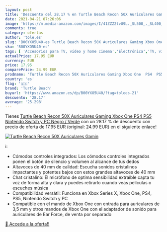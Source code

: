 ```yaml
---
layout: post
title: 'Descuento del 28.17 % en Turtle Beach Recon 50X Auriculares Gamin'
date: 2021-04-21 07:26:06
image: 'https://m.media-amazon.com/images/I/41ZZZ2tvU9L._SL500_._SL400_.jpg'
comments: true
category: ofertas
author: 'tole.es'
slug: 'B00YXO5U40-es Turtle Beach Recon 50X Auriculares Gaming Xbox One PS4 PS5...'
sku: 'B00YXO5U40-es'
tags: [ 'Accesorios para TV, vídeo y home cinema','Electrónica','TV, vídeo y home cinema','nintendo','ps4','ps5','turtle beach','xbox', ]
actualPrice: 17.95 EUR
currency: EUR
price: 17.95
comparePrice: 24.99 EUR
prodname: 'Turtle Beach Recon 50X Auriculares Gaming Xbox One  PS4  PS5  Nintendo Switch y PC  Negro / Verde'
country: 'es'
flag: '🇪🇸'
brand: 'Turtle Beach'
buyurl: 'https://www.amazon.es/dp/B00YXO5U40/?tag=tolees-21'
descuento: '28.17'
average: '25.298'
---
```


Tienes [Turtle Beach Recon 50X Auriculares Gaming Xbox One  PS4  PS5  Nintendo Switch y PC  Negro / Verde](https://www.amazon.es/dp/B00YXO5U40/?tag=tolees-21) con un 28.17 % de descuento con precio de oferta de 17.95 EUR (original: 24.99 EUR) en el siguiente enlace!

[![Turtle Beach Recon 50X Auriculares Gamin](https://m.media-amazon.com/images/I/41ZZZ2tvU9L._SL500_._SL400_.jpg)](https://www.amazon.es/dp/B00YXO5U40/?tag=tolees-21)

ℹ️:

- Cómodos controles integrados: Los cómodos controles integrados ponen el botón de silencio y volumen al alcance de tus dedos
- Altavoces de 40 mm de calidad: Escucha sonidos cristalinos impactantes y potentes bajos con estos grandes altavoces de 40 mm
- Chat cristalino: El micrófono de optima sensibilidad extraíble capta tu voz de forma alta y clara y puedes retirarlo cuando veas películas o escuches música
- Compatibilidad versátil: Funciona en Xbox Series X, Xbox One, PS4, PS5, Nintendo Switch y PC
- Compatible con el mando de Xbox One con entrada para auriculares de 3,5 mm y otros mandos de Xbox One con el adaptador de sonido para auriculares de Ear Force, de venta por separado

[🛒 Accede a la oferta!!](https://www.amazon.es/dp/B00YXO5U40/?tag=tolees-21)
